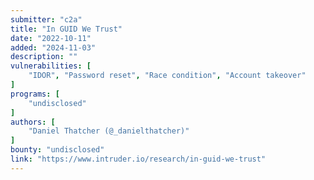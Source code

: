 ```yaml
---
submitter: "c2a"
title: "In GUID We Trust"
date: "2022-10-11"
added: "2024-11-03"
description: ""
vulnerabilities: [
    "IDOR", "Password reset", "Race condition", "Account takeover"
]
programs: [
    "undisclosed"
]
authors: [
    "Daniel Thatcher (@_danielthatcher)"
]
bounty: "undisclosed"
link: "https://www.intruder.io/research/in-guid-we-trust"
---
```




